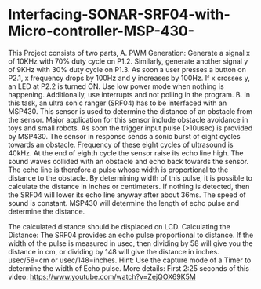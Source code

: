 # Interfacing-SONAR-SRF04-with-Micro-controller-MSP-430-
This Project consists of two parts,
A. PWM Generation: Generate a signal x of 10KHz with 70% duty cycle on P1.2. Similarly, generate
another signal y of 9KHz with 30% duty cycle on P1.3. As soon a user presses a button on P2.1, x
frequency drops by 100Hz and y increases by 100Hz. If x crosses y, an LED at P2.2 is turned ON.
Use low power mode when nothing is happening. Additionally, use interrupts and not polling in
the program.
B. In this task, an ultra sonic ranger (SRF04) has to be interfaced with an MSP430. This sensor is used
to determine the distance of an obstacle from the sensor. Major application for this sensor include
obstacle avoidance in toys and small robots. As soon the trigger input pulse (>10usec) is provided
by MSP430. The sensor in response sends a sonic burst of eight cycles towards an obstacle.
Frequency of these eight cycles of ultrasound is 40kHz. At the end of eighth cycle the sensor raise
its echo line high. The sound waves collided with an obstacle and echo back towards the sensor.
The echo line is therefore a pulse whose width is proportional to the distance to the obstacle. By
determining width of this pulse, it is possible to calculate the distance in inches or centimeters. If
nothing is detected, then the SRF04 will lower its echo line anyway after about 36ms. The speed
of sound is constant. MSP430 will determine the length of echo pulse and determine the distance.


The calculated distance should be displaced on LCD.
Calculating the Distance:
The SRF04 provides an echo pulse proportional to distance. If the width of the pulse is measured in usec,
then dividing by 58 will give you the distance in cm, or dividing by 148 will give the distance in inches.
usec/58=cm or usec/148=inches.
Hint: Use the capture mode of a Timer to determine the width of Echo pulse.
More details: First 2:25 seconds of this video: https://www.youtube.com/watch?v=ZejQOX69K5M
